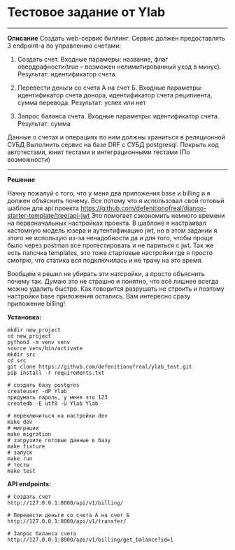 Тестовое задание от Ylab
=====================
***

**Описание**
Создать web-сервис биллинг. Сервис должен предоставлять 3 endpoint-а  по управлению счетами:

1. Создать счет. Входные парамеры: название, флаг овердрафности(true – возможен нелимитированный уход в минус). 
Результат: идентификатор счета.

2. Перевести деньги со счета А на счет Б. Входные параметры: идентификатор счета донора, идентификатор счета реципиента, сумма перевода. 
Результат: успех или нет

3. Запрос баланса счета. Входные параметры: идентификатор счета. Результат: сумма

Данные о счетах и операциях по ним должны храниться в реляционной СУБД
Выполнить сервис на базе DRF с СУБД postgresql.
Покрыть код автотестами, юнит тестами и интеграционными тестами (По возможности)

***

**Решение**

Начну пожалуй с того, что у меня два приложения base и billing и я должен объяснить почему. 
Все потому что я использовал свой готовый шаблон для api проекта https://github.com/defenitionofreal/django-starter-template/tree/api-jwt
Это помогает сэкономить немного времени на первоначальных настройках проекта. 
В шаблоне я настраивал кастомную модель юзера и аутентификацию jwt, но в этом задании я этого не использую из-за ненадобности да и для того, чтобы проще было через postman все протестировать и не париться с jwt. Так же есть папочка templates, это тоже стартовые настройки где я просто смотрю, что статика вся подключилась и не трачу на это время.

Вообщем я решил не убирать эти натсройки, а просто объяснить почему так. Думаю это не страшно и понятно, что всё лишнее всегда можно удалить быстро. Как говорится разрушать не строить и поэтому настройки base приложения остались. Вам интересно сразу приложение billing!

**Установка:**

```
mkdir new_project
cd new_project
python3 -m venv venv
source venv/bin/activate
mkdir src
cd src
git clone https://github.com/defenitionofreal/ylab_test.git
pip install -r requirements.txt

# создать базу postgres
createuser -dP Ylab
придумать пароль, у меня это 123
createdb -E utf8 -U Ylab Ylab

# переключиться на настройки dev
make dev
# миграции
make migration
# загрузите готовые данные в базу
make fixture
# запуск
make run
# тесты
make test
```


**API endpoints:**

```
# Создать счет
http://127.0.0.1:8000/api/v1/billing/

# Перевести деньги со счета А на счет Б
http://127.0.0.1:8000/api/v1/transfer/

# Запрос баланса счета
http://127.0.0.1:8000/api/v1/billing/get_balance?id=1
```
